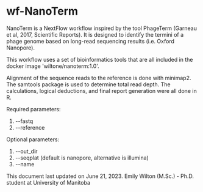 # wf-NanoTerm

NanoTerm is a NextFlow workflow inspired by the tool PhageTerm (Garneau et al, 2017, Scientific Reports).  It is designed to identify the termini of a phage genome based on long-read sequencing results (i.e. Oxford Nanopore).

This workflow uses a set of bioinformatics tools that are all included in the docker image 'wiltone/nanoterm:1.0'.  

Alignment of the sequence reads to the reference is done with minimap2.
The samtools package is used to determine total read depth.
The calculations, logical deductions, and final report generation were all done in R.

Required parameters:
1. --fastq <folder containing processed sequence reads as fastq files>
2. --reference <fasta file of the reference genome>

Optional parameters:
1. --out_dir <diretory to save output files>
2. --seqplat <sequencing platform> (default is nanopore, alternative is illumina)
3. --name <name of the phage to be used in the final report>

This document last updated on June 21, 2023.
Emily Wilton (M.Sc.) - Ph.D. student at University of Manitoba
